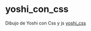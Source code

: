 # yoshi_con_css



Dibujo de Yoshi con Css y js [yoshi_css](https://alejo9456.github.io/yoshi_con_css/) 
